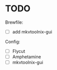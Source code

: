 # TODO

Brewfile:

* [ ] add mkvtoolnix-gui

Config:

* [ ] Flycut
* [ ] Amphetamine
* [ ] mkvtoolnix-gui
